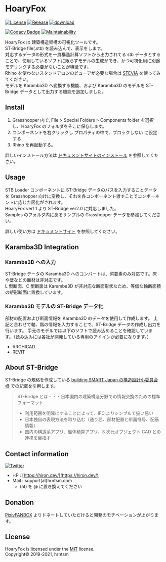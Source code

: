 # HoaryFox

[![License](https://img.shields.io/github/license/hrntsm/HoaryFox)](https://github.com/hrntsm/HoaryFox/blob/master/LICENSE)
[![Release](https://img.shields.io/github/v/release/hrntsm/HoaryFox)](https://github.com/hrntsm/HoaryFox/releases)
[![download](https://img.shields.io/badge/download-Food4Rhino-lightgray)](https://www.food4rhino.com/app/hoaryfox)

[![Codacy Badge](https://app.codacy.com/project/badge/Grade/c0a462728dce4983802d447ed67d3e7c)](https://www.codacy.com/gh/hrntsm/HoaryFox/dashboard?utm_source=github.com&utm_medium=referral&utm_content=hrntsm/HoaryFox&utm_campaign=Badge_Grade)
[![Maintainability](https://api.codeclimate.com/v1/badges/bc78a575fcf5e9448929/maintainability)](https://codeclimate.com/github/hrntsm/HoaryFox/maintainability)

HoaryFox は 建築構造架構の可視化ツールです。  
ST-Bridge file(.stb) を読み込んで、表示をします。  
対応するデータの形式を一貫構造計算ソフトから出力されてる stb データとすることで、使用しているソフトに限らずモデルの生成ができ、かつ可視化用に別途モデリングする必要がないことが特徴です。  
Rhino を使わないスタンドアロンのビューアが必要な場合は [STEVIA](https://github.com/hrntsm/STEVIA-Stb2U/wiki) を使ってみてください。  
モデルを Karamba3D へ変換する機能、および Karamba3D のモデルを ST-Bridge データとして出力する機能を追加しました。

## Install

1. Grasshopper 内で, File > Special Folders > Components folder を選択し、HoaryFox のフォルダをそこに保存します。
2. コンポーネントを右クリックし プロパティの中で、ブロックしない に設定する
3. Rhino を再起動する。

詳しいインストール方法は [ドキュメントサイトのインストール](https://hiron.dev/HoaryFox/docs/Usage/HowToInstall) を参照してください。

## Usage

STB Loader コンポーネントに ST-Bridge データのパスを入力することデータを Grasshopper 向けに変換し、それを各コンポーネント渡すことでコンポーネントに応じた図化がされます。  
HoaryFox ver1.1 より ST-Bridge ver2.0 に対応しました。  
Samples のフォルダ内にあるサンプルの Grasshopper データを参照してください。

詳しい使い方は [ドキュメントサイト](https://hiron.dev/HoaryFox/) を参照してください。

## Karamba3D Integration

### Karamba3D への入力

ST-Bridge データの Karamba3D へのコンバートは、梁要素のみ対応です。床や壁などの面材は非対応です。  
L 型断面、C 型断面は Karamba3D が非対応な断面形状なため、等価な軸断面積の矩形断面に置換しています。

### Karamba3D モデルの ST-Bridge データ化

部材の配置および断面情報を Karamba3D のデータを使用して作成します。
上記と合わせて軸、階の情報を入力することで、ST-Bridge データの作成し出力を行います。
手元のモデルでは以下のソフトで読み込めることを確認しています。（読み込みには各社が開発している専用のアドインが必要になります。）

- ARCHICAD
- REVIT

## About ST-Bridge

ST-Bridge の規格を作成している [building SMART Japan の構造設計小委員会様](https://www.building-smart.or.jp/meeting/buildall/structural-design/) での記載を引用します。

> ST-Bridge とは・・・日本国内の建築構造分野での情報交換のための標準フォーマット
>
> - 利用範囲を明確にすることによって、IFC よりシンプルで扱い易い
> - 日本独自の表現方法を取り込む（通り芯、部材配置と断面符号、配筋情報）
> - 国内の構造系アプリ、躯体積算アプリ、3 次元オブジェクト CAD との連携を目指す

## Contact information

[![Twitter](https://img.shields.io/twitter/follow/hiron_rgkr?style=social)](https://twitter.com/hiron_rgkr)

- HP : [https://hiron.dev/](https://hiron.dev/)
- Mail : support(at)hrntsm.com
  - (at) を @ に置き換えてください

## Donation

[PixivFANBOX](https://hiron.fanbox.cc/) よりドネートしていただけると開発のモチベーションが上がります。

## License

HoaryFox is licensed under the [MIT](https://github.com/hrntsm/HoaryFox/blob/master/LICENSE) license.  
Copyright© 2019-2021, hrntsm

